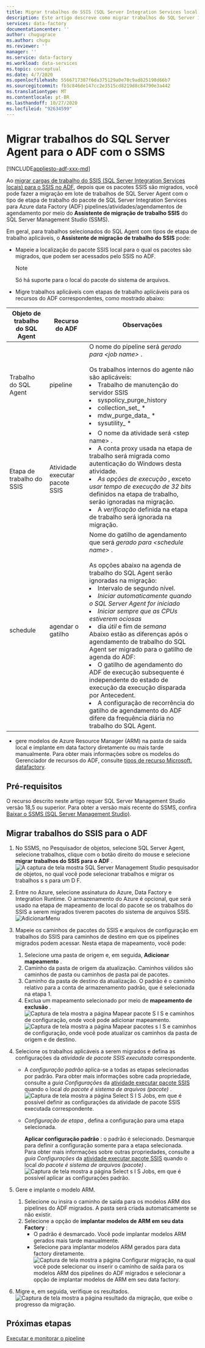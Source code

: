 ```yaml
---
title: Migrar trabalhos do SSIS (SQL Server Integration Services local) para Azure Data Factory
description: Este artigo descreve como migrar trabalhos do SQL Server Integration Services (SSIS) para Azure Data Factory pipelines/atividades/gatilhos usando SQL Server Management Studio.
services: data-factory
documentationcenter: ''
author: chugugrace
ms.author: chugu
ms.reviewer: ''
manager: ''
ms.service: data-factory
ms.workload: data-services
ms.topic: conceptual
ms.date: 4/7/2020
ms.openlocfilehash: 5566717387f6da375129a0e70c9ad825198d66b7
ms.sourcegitcommit: fb3c846de147cc2e3515cd8219d8c84790e3a442
ms.translationtype: MT
ms.contentlocale: pt-BR
ms.lasthandoff: 10/27/2020
ms.locfileid: "92634599"
---
```

# <a name="migrate-sql-server-agent-jobs-to-adf-with-ssms"></a>Migrar trabalhos do SQL Server Agent para o ADF com o SSMS

[!INCLUDE[appliesto-adf-xxx-md](includes/appliesto-adf-xxx-md.md)]

Ao [migrar cargas de trabalho do SSIS (SQL Server Integration Services locais) para o SSIS no ADF](scenario-ssis-migration-overview.md), depois que os pacotes SSIS são migrados, você pode fazer a migração em lote de trabalhos de SQL Server Agent com o tipo de etapa de trabalho do pacote de SQL Server Integration Services para Azure data Factory (ADF) pipelines/atividades/agendamentos de agendamento por meio do **Assistente de migração de trabalho SSIS** do SQL Server Management Studio (SSMS).

Em geral, para trabalhos selecionados do SQL Agent com tipos de etapa de trabalho aplicáveis, o **Assistente de migração de trabalho do SSIS** pode:

- Mapeie a localização do pacote SSIS local para o qual os pacotes são migrados, que podem ser acessados pelo SSIS no ADF.
    > [!NOTE]
    > Só há suporte para o local do pacote do sistema de arquivos.
- Migre trabalhos aplicáveis com etapas de trabalho aplicáveis para os recursos do ADF correspondentes, como mostrado abaixo:

|Objeto de trabalho do SQL Agent  |Recurso do ADF  |Observações|
|---------|---------|---------|
|Trabalho do SQL Agent|pipeline     |O nome do pipeline será *gerado para \<job name>* . <br> <br> Os trabalhos internos do agente não são aplicáveis: <li> Trabalho de manutenção do servidor SSIS <li> syspolicy_purge_history <li> collection_set_ * <li> mdw_purge_data_ * <li> sysutility_ *|
|Etapa de trabalho do SSIS|Atividade executar pacote SSIS|<li> O nome da atividade será \<step name> . <li> A conta proxy usada na etapa de trabalho será migrada como autenticação do Windows desta atividade. <li> *As opções de execução* , exceto *usar tempo de execução de 32 bits* definidos na etapa de trabalho, serão ignoradas na migração. <li> A *verificação* definida na etapa de trabalho será ignorada na migração.|
|schedule      |agendar o gatilho        |Nome do gatilho de agendamento que será *gerado para \<schedule name>* . <br> <br> As opções abaixo na agenda de trabalho do SQL Agent serão ignoradas na migração: <li> Intervalo de segundo nível. <li> *Iniciar automaticamente quando o SQL Server Agent for iniciado* <li> *Iniciar sempre que as CPUs estiverem ociosas* <li> dia *útil* e fim de *semana*<time zone> <br> Abaixo estão as diferenças após o agendamento de trabalho do SQL Agent ser migrado para o gatilho de agenda do ADF: <li> O gatilho de agendamento do ADF de execução subsequente é independente do estado de execução da execução disparada por Antecedent. <li> A configuração de recorrência do gatilho de agendamento do ADF difere da frequência diária no trabalho do SQL Agent.|

- gere modelos de Azure Resource Manager (ARM) na pasta de saída local e implante em data factory diretamente ou mais tarde manualmente. Para obter mais informações sobre os modelos do Gerenciador de recursos do ADF, consulte [tipos de recurso Microsoft. datafactory](/azure/templates/microsoft.datafactory/allversions).

## <a name="prerequisites"></a>Pré-requisitos

O recurso descrito neste artigo requer SQL Server Management Studio versão 18,5 ou superior. Para obter a versão mais recente do SSMS, confira [Baixar o SSMS (SQL Server Management Studio)](/sql/ssms/download-sql-server-management-studio-ssms?view=sql-server-ver15).

## <a name="migrate-ssis-jobs-to-adf"></a>Migrar trabalhos do SSIS para o ADF

1. No SSMS, no Pesquisador de objetos, selecione SQL Server Agent, selecione trabalhos, clique com o botão direito do mouse e selecione **migrar trabalhos do SSIS para o ADF** .
![A captura de tela mostra SQL Server Management Studio pesquisador de objetos, no qual você pode selecionar trabalhos e migrar os trabalhos s s para um D F.](media/how-to-migrate-ssis-job-ssms/menu.png)

1. Entre no Azure, selecione assinatura do Azure, Data Factory e Integration Runtime. O armazenamento do Azure é opcional, que será usado na etapa de mapeamento de local do pacote se os trabalhos do SSIS a serem migrados tiverem pacotes do sistema de arquivos SSIS.
![AdicionarMenu](media/how-to-migrate-ssis-job-ssms/step1.png)

1. Mapeie os caminhos de pacotes do SSIS e arquivos de configuração em trabalhos do SSIS para caminhos de destino em que os pipelines migrados podem acessar. Nesta etapa de mapeamento, você pode:

    1. Selecione uma pasta de origem e, em seguida, **Adicionar mapeamento** .
    1. Caminho da pasta de origem da atualização. Caminhos válidos são caminhos de pasta ou caminhos de pasta pai de pacotes.
    1. Caminho da pasta de destino da atualização. O padrão é o caminho relativo para a conta de armazenamento padrão, que é selecionada na etapa 1.
    1. Exclua um mapeamento selecionado por meio de **mapeamento de exclusão** .
![Captura de tela mostra a página Mapear pacote S I S e caminhos de configuração, onde você pode adicionar mapeamento. ](media/how-to-migrate-ssis-job-ssms/step2.png)
 ![ Captura de tela mostra a página Mapear pacotes s I S e caminhos de configuração, onde você pode atualizar os caminhos da pasta de origem e de destino.](media/how-to-migrate-ssis-job-ssms/step2-1.png)

1. Selecione os trabalhos aplicáveis a serem migrados e defina as configurações da *atividade de pacote SSIS executada* correspondente.

    - A *configuração padrão* aplica-se a todas as etapas selecionadas por padrão. Para obter mais informações sobre cada propriedade, consulte a *guia Configurações* da [atividade executar pacote SSIS](how-to-invoke-ssis-package-ssis-activity.md) quando o local *do pacote é sistema de arquivos (pacote)* .
    ![Captura de tela mostra a página Select S I S Jobs, em que é possível definir as configurações da atividade de pacote SSIS executada correspondente.](media/how-to-migrate-ssis-job-ssms/step3-1.png)
    - *Configuração de etapa* , defina a configuração para uma etapa selecionada.
        
        **Aplicar configuração padrão** : o padrão é selecionado. Desmarque para definir a configuração somente para a etapa selecionada.  
        Para obter mais informações sobre outras propriedades, consulte a *guia Configurações* da [atividade executar pacote SSIS](how-to-invoke-ssis-package-ssis-activity.md) quando o local *do pacote é sistema de arquivos (pacote)* .
    ![Captura de tela mostra a página Select s I S Jobs, em que é possível aplicar as configurações padrão.](media/how-to-migrate-ssis-job-ssms/step3-2.png)

1. Gere e implante o modelo ARM.
    1. Selecione ou insira o caminho de saída para os modelos ARM dos pipelines do ADF migrados. A pasta será criada automaticamente se não existir.
    2. Selecione a opção de **implantar modelos de ARM em seu data Factory** :
        - O padrão é desmarcado. Você pode implantar modelos ARM gerados mais tarde manualmente.
        - Selecione para implantar modelos ARM gerados para data factory diretamente.
    ![Captura de tela mostra a página Configurar migração, na qual você pode selecionar ou inserir o caminho de saída para os modelos ARM dos pipelines do ADF migrados e selecionar a opção de implantar modelos de ARM em seu data factory.](media/how-to-migrate-ssis-job-ssms/step4.png)

1. Migre e, em seguida, verifique os resultados.
![Captura de tela mostra a página resultado da migração, que exibe o progresso da migração.](media/how-to-migrate-ssis-job-ssms/step5.png)

## <a name="next-steps"></a>Próximas etapas

[Executar e monitorar o pipeline](how-to-invoke-ssis-package-ssis-activity.md)